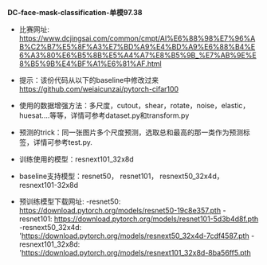 **DC-face-mask-classification-单模97.38**

 - 比赛网址: https://www.dcjingsai.com/common/cmpt/AI%E6%88%98%E7%96%AB%C2%B7%E5%8F%A3%E7%BD%A9%E4%BD%A9%E6%88%B4%E6%A3%80%E6%B5%8B%E5%A4%A7%E8%B5%9B_%E7%AB%9E%E8%B5%9B%E4%BF%A1%E6%81%AF.html
 
 - 提示：该份代码从以下的baseline中修改过来
https://github.com/weiaicunzai/pytorch-cifar100

 - 使用的数据增强方法：多尺度，cutout，shear，rotate，noise，elastic，huesat....等等，详情可参考dataset.py和transform.py
 - 预测的trick：同一张图片多个尺度预测，选取总和最高的那一类作为预测标签，详情可参考test.py.
 - 训练使用的模型：resnext101_32x8d
 - baseline支持模型：resnet50， resnet101， resnext50_32x4d， resnext101-32x8d
 - 预训练模型下载网址:
-resnet50: https://download.pytorch.org/models/resnet50-19c8e357.pth
-resnet101: https://download.pytorch.org/models/resnet101-5d3b4d8f.pth
-resnext50_32x4d: 'https://download.pytorch.org/models/resnext50_32x4d-7cdf4587.pth
-resnext101_32x8d: 'https://download.pytorch.org/models/resnext101_32x8d-8ba56ff5.pth
 


